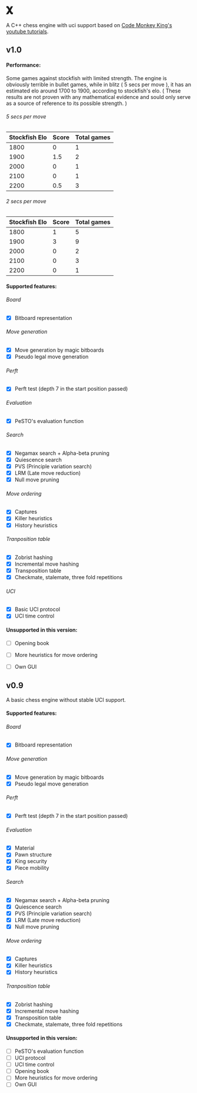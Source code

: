 # &#120536;
A C++ chess engine with uci support based on [Code Monkey King's youtube tutorials].

## v1.0

#### Performance:
Some games against stockfish with limited strength. The engine is obviously terrible in bullet games, while in blitz ( 5 secs per move ), it has an estimated elo around 1700 to 1900, according to stockfish's elo. ( These results are not proven with any mathematical evidence and sould only serve as a source of reference to its possible strength. )

###### 5 secs per move
| Stockfish Elo | Score | Total games |
| ------------- | ----- | ----------- |
| 1800          | 0     | 1           |
| 1900          | 1.5   | 2           |
| 2000          | 0     | 1           |
| 2100          | 0     | 1           |
| 2200          | 0.5   | 3           |

###### 2 secs per move
| Stockfish Elo | Score | Total games |
| ------------- | ----- | ----------- |
| 1800          | 1     | 5           |
| 1900          | 3     | 9           |
| 2000          | 0     | 2           |
| 2100          | 0     | 3           |
| 2200          | 0     | 1           |

#### Supported features:

###### Board
- [x] Bitboard representation

###### Move generation
- [x] Move generation by magic bitboards
- [x] Pseudo legal move generation

###### Perft
- [x] Perft test (depth 7 in the start position passed)

###### Evaluation
- [x] PeSTO's evaluation function

###### Search
- [x] Negamax search + Alpha-beta pruning
- [x] Quiescence search
- [x] PVS (Principle variation search)
- [x] LRM (Late move reduction)
- [x] Null move pruning

###### Move ordering
- [x] Captures
- [x] Killer heuristics
- [x] History heuristics

###### Tranposition table
- [x] Zobrist hashing
- [x] Incremental move hashing
- [x] Transposition table
- [x] Checkmate, stalemate, three fold repetitions

###### UCI
- [x] Basic UCI protocol
- [x] UCI time control

#### Unsupported in this version:
- [ ] Opening book
- [ ] More heuristics for move ordering
- [ ] Own GUI



## v0.9
A basic chess engine without stable UCI support.

#### Supported features:

###### Board
- [x] Bitboard representation

###### Move generation
- [x] Move generation by magic bitboards
- [x] Pseudo legal move generation

###### Perft
- [x] Perft test (depth 7 in the start position passed)

###### Evaluation
- [x] Material
- [x] Pawn structure
- [x] King security
- [x] Piece mobility

###### Search
- [x] Negamax search + Alpha-beta pruning
- [x] Quiescence search
- [x] PVS (Principle variation search)
- [x] LRM (Late move reduction)
- [x] Null move pruning

###### Move ordering
- [x] Captures
- [x] Killer heuristics
- [x] History heuristics

###### Tranposition table
- [x] Zobrist hashing
- [x] Incremental move hashing
- [x] Transposition table
- [x] Checkmate, stalemate, three fold repetitions

#### Unsupported in this version:
- [ ] PeSTO's evaluation function
- [ ] UCI protocol
- [ ] UCI time control
- [ ] Opening book
- [ ] More heuristics for move ordering
- [ ] Own GUI

[Code Monkey King's youtube tutorials]: https://www.youtube.com/playlist?list=PLmN0neTso3Jxh8ZIylk74JpwfiWNI76Cs